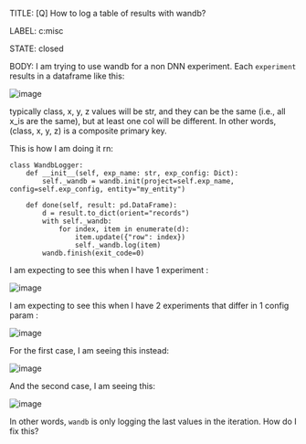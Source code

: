 TITLE:
[Q] How to log a table of results with wandb?

LABEL:
c:misc

STATE:
closed

BODY:
I am trying to use wandb for a non DNN experiment.  Each `experiment` results in a dataframe like this: 

![image](https://user-images.githubusercontent.com/4563472/217369641-b64326d7-d4bd-4d12-b12e-0ab8466b4439.png)

typically class, x, y, z values will be str, and they can be the same (i.e., all x_is are the same), but at least one col will be different. In other words, (class, x, y, z) is a composite primary key.

This is how I am doing it rn:

```
class WandbLogger:
    def __init__(self, exp_name: str, exp_config: Dict):
        self._wandb = wandb.init(project=self.exp_name, config=self.exp_config, entity="my_entity")

    def done(self, result: pd.DataFrame):
        d = result.to_dict(orient="records")
        with self._wandb:
            for index, item in enumerate(d):
                item.update({"row": index})
                self._wandb.log(item)
        wandb.finish(exit_code=0)
```

I am expecting to see this when I have 1 experiment :

![image](https://user-images.githubusercontent.com/4563472/217371604-71a5f668-8c2b-44e5-9114-9f4236c9df30.png)

I am expecting to see this when I have 2 experiments that differ in 1 config param :

![image](https://user-images.githubusercontent.com/4563472/217371746-3d1c6344-0eab-43ab-a08f-ad449595295e.png)

For the first case, I am seeing this instead:

![image](https://user-images.githubusercontent.com/4563472/217371921-65ca049f-b15f-44f3-8333-c909a7f06ddf.png)

And the second case, I am seeing this:

![image](https://user-images.githubusercontent.com/4563472/217371980-d8144864-8d70-4d45-b558-4a54a06320bd.png)

In other words, `wandb` is only logging the last values in the iteration. How do I fix this? 



